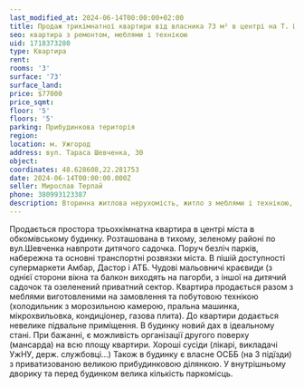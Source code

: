 ```yaml
---
last_modified_at: 2024-06-14T00:00:00+02:00
title: Продаж трикімнатної квартири від власника 73 м² в центрі на Т. Шевченка
seo: квартира з ремонтом, меблями і технікою
uid: 1718373280
type: Квартира
rent:
rooms: '3'
surface: '73'
surface_land:
price: $77000
price_sqmt:
floor: '5'
floors: '5'
parking: Прибудинкова територія
region:
location: м. Ужгород
address: вул. Тараса Шевченка, 30
object:
coordinates: 48.628608,22.281753
date: 2024-06-14T00:00:00.000Z
seller: Мирослав Терпай
phone: 380993123387
description: Вторинна житлова нерухомість, житло з меблями і технікою, придатне і готове для проживання
---
```


Продається простора трьохкімнатна квартира в центрі міста в обкомівському будинку. Розташована в тихому, зеленому районі по вул.Шевченка навпроти дитячого садочка. Поруч безліч парків, набережна та основні транспортні розвязки міста. В пішій доступності супермаркети Амбар, Дастор і АТБ. Чудові мальовничі краєвиди (з однієї сторони вікна та балкон виходять на пагорби, з іншої на дитячий садочок та озеленений приватний сектор. Квартира продається разом з меблями виготовленими на замовлення та побутовою технікою (холодильник з морозильною камерою, пральна машинка, мікрохвильовка, кондиціонер, газова плита). До квартири додається невелике підвальне приміщення. В будинку новий дах в ідеальному стані. При бажанні, є можливість організації другого поверху (мансарда) на всю площу квартири. Хороші сусіди (лікарі, викладачі УжНУ, держ. службовці...) Також в будинку є власне ОСББ (на 3 підїзди) з приватизованою великою прибудинковою ділянкою. У внутрішньому дворику та перед будинком велика кількість паркомісць.

